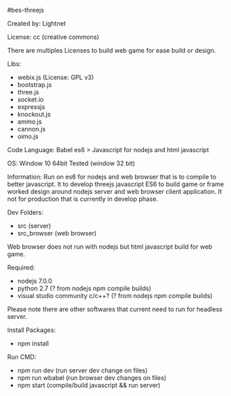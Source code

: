 #bes-threejs

Created by: Lightnet

License: cc (creative commons)

There are multiples Licenses to build web game for ease build or design.

Libs:
 * webix.js (License: GPL v3)
 * bootstrap.js
 * three.js
 * socket.io
 * expressjs
 * knockout.js
 * ammo.js
 * cannon.js
 * oimo.js


Code Language: Babel es6 > Javascript for nodejs and html javascript

OS: Window 10 64bit Tested (window 32 bit)

Information: Run on es6 for nodejs and web browser that is to compile to better javascript. It to develop threejs javascript ES6 to build game or frame worked design around nodejs server and web browser client application. It not for production that is currently in develop phase.


Dev Folders:
 * src (server)
 * src_browser (web browser)

 Web browser does not run with nodejs but html javascript build for web game.

Required:
 * nodejs 7.0.0
 * python 2.7 (? from nodejs npm compile builds)
 * visual studio community c/c++? (? from nodejs npm compile builds)

 Please note there are other softwares that current need to run for headless server.

Install Packages:
 * npm install

Run CMD:
 * npm run dev (run server dev change on files)
 * npm run wbabel (run browser dev changes on files)
 * npm start (compile/build javascript && run server)
